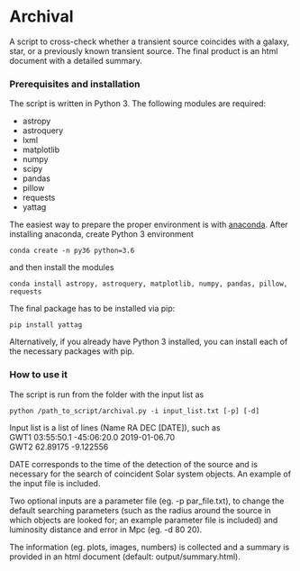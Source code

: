 # Archival

A script to cross-check whether a transient source coincides with a galaxy, star, or a previously known transient source. The final product is an html document with a detailed summary.

### Prerequisites and installation

The script is written in Python 3. The following modules are required:
- astropy
- astroquery
- lxml
- matplotlib
- numpy
- scipy
- pandas
- pillow
- requests
- yattag

The easiest way to prepare the proper environment is with [anaconda](https://www.anaconda.com/download). After installing anaconda, create Python 3 environment
```
conda create -n py36 python=3.6
```
and then install the modules
```
conda install astropy, astroquery, matplotlib, numpy, pandas, pillow, requests
```
The final package has to be installed via pip:
```
pip install yattag
```
Alternatively, if you already have Python 3 installed, you can install each of the necessary packages with pip.

### How to use it 

The script is run from the folder with the input list as
```
python /path_to_script/archival.py -i input_list.txt [-p] [-d]
```
Input list is a list of lines (Name RA DEC [DATE]), such as  
GWT1	03:55:50.1	-45:06:20.0	2019-01-06.70  
GWT2	62.89175	-9.122556

DATE corresponds to the time of the detection of the source and is necessary for the search of coincident Solar system objects. An example of the input file is included.

Two optional inputs are a parameter file (eg. -p par_file.txt), to change the default searching parameters (such as the radius around the source in which objects are looked for; an example parameter file is included) and luminosity distance and error in Mpc (eg. -d 80 20).

The information (eg. plots, images, numbers) is collected and a summary is provided in an html document (default: output/summary.html). 

